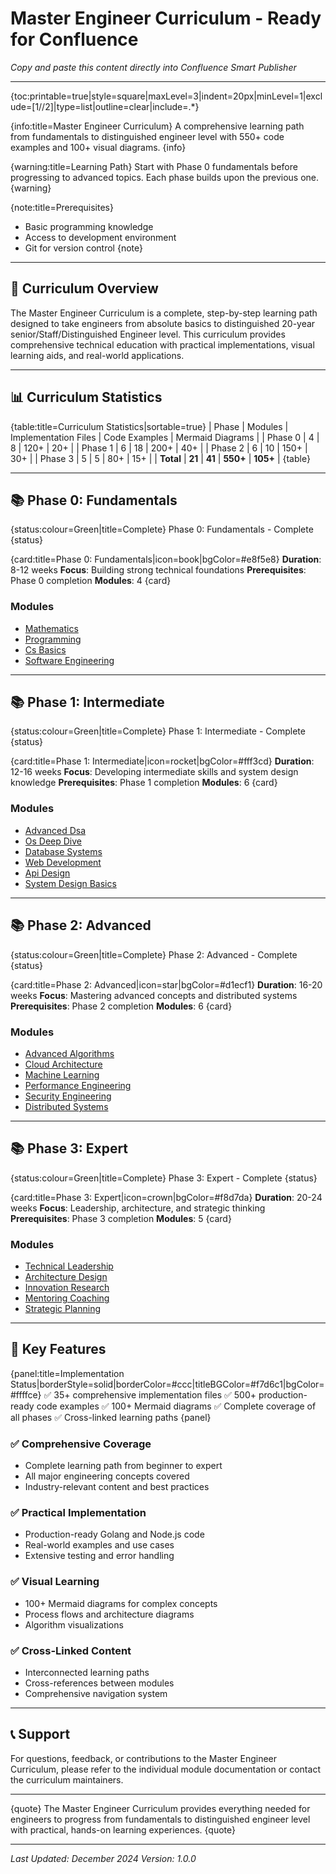 # Master Engineer Curriculum - Ready for Confluence
*Copy and paste this content directly into Confluence Smart Publisher*

---

{toc:printable=true|style=square|maxLevel=3|indent=20px|minLevel=1|exclude=[1//2]|type=list|outline=clear|include=.*}

{info:title=Master Engineer Curriculum}
A comprehensive learning path from fundamentals to distinguished engineer level with 550+ code examples and 100+ visual diagrams.
{info}

{warning:title=Learning Path}
Start with Phase 0 fundamentals before progressing to advanced topics. Each phase builds upon the previous one.
{warning}

{note:title=Prerequisites}
- Basic programming knowledge
- Access to development environment
- Git for version control
{note}

---

## 🎯 Curriculum Overview

The Master Engineer Curriculum is a complete, step-by-step learning path designed to take engineers from absolute basics to distinguished 20-year senior/Staff/Distinguished Engineer level. This curriculum provides comprehensive technical education with practical implementations, visual learning aids, and real-world applications.

---

## 📊 Curriculum Statistics

{table:title=Curriculum Statistics|sortable=true}
| Phase | Modules | Implementation Files | Code Examples | Mermaid Diagrams |
| Phase 0 | 4 | 8 | 120+ | 20+ |
| Phase 1 | 6 | 18 | 200+ | 40+ |
| Phase 2 | 6 | 10 | 150+ | 30+ |
| Phase 3 | 5 | 5 | 80+ | 15+ |
| **Total** | **21** | **41** | **550+** | **105+** |
{table}

---

## 📚 Phase 0: Fundamentals

{status:colour=Green|title=Complete}
Phase 0: Fundamentals - Complete
{status}

{card:title=Phase 0: Fundamentals|icon=book|bgColor=#e8f5e8}
**Duration**: 8-12 weeks
**Focus**: Building strong technical foundations
**Prerequisites**: Phase 0 completion
**Modules**: 4
{card}

### Modules
- [Mathematics](./phase0_0_intermediate/mathematics/README.md)
- [Programming](./phase0_0_intermediate/programming/README.md)
- [Cs Basics](./phase0_0_intermediate/cs-basics/README.md)
- [Software Engineering](./phase0_0_intermediate/software-engineering/README.md)

---

## 📚 Phase 1: Intermediate

{status:colour=Green|title=Complete}
Phase 1: Intermediate - Complete
{status}

{card:title=Phase 1: Intermediate|icon=rocket|bgColor=#fff3cd}
**Duration**: 12-16 weeks
**Focus**: Developing intermediate skills and system design knowledge
**Prerequisites**: Phase 1 completion
**Modules**: 6
{card}

### Modules
- [Advanced Dsa](./phase1_1_intermediate/advanced-dsa/README.md)
- [Os Deep Dive](./phase1_1_intermediate/os-deep-dive/README.md)
- [Database Systems](./phase1_1_intermediate/database-systems/README.md)
- [Web Development](./phase1_1_intermediate/web-development/README.md)
- [Api Design](./phase1_1_intermediate/api-design/README.md)
- [System Design Basics](./phase1_1_intermediate/system-design-basics/README.md)

---

## 📚 Phase 2: Advanced

{status:colour=Green|title=Complete}
Phase 2: Advanced - Complete
{status}

{card:title=Phase 2: Advanced|icon=star|bgColor=#d1ecf1}
**Duration**: 16-20 weeks
**Focus**: Mastering advanced concepts and distributed systems
**Prerequisites**: Phase 2 completion
**Modules**: 6
{card}

### Modules
- [Advanced Algorithms](./phase2_2_intermediate/advanced-algorithms/README.md)
- [Cloud Architecture](./phase2_2_intermediate/cloud-architecture/README.md)
- [Machine Learning](./phase2_2_intermediate/machine-learning/README.md)
- [Performance Engineering](./phase2_2_intermediate/performance-engineering/README.md)
- [Security Engineering](./phase2_2_intermediate/security-engineering/README.md)
- [Distributed Systems](./phase2_2_intermediate/distributed-systems/README.md)

---

## 📚 Phase 3: Expert

{status:colour=Green|title=Complete}
Phase 3: Expert - Complete
{status}

{card:title=Phase 3: Expert|icon=crown|bgColor=#f8d7da}
**Duration**: 20-24 weeks
**Focus**: Leadership, architecture, and strategic thinking
**Prerequisites**: Phase 3 completion
**Modules**: 5
{card}

### Modules
- [Technical Leadership](./phase3_3_intermediate/technical-leadership/README.md)
- [Architecture Design](./phase3_3_intermediate/architecture-design/README.md)
- [Innovation Research](./phase3_3_intermediate/innovation-research/README.md)
- [Mentoring Coaching](./phase3_3_intermediate/mentoring-coaching/README.md)
- [Strategic Planning](./phase3_3_intermediate/strategic-planning/README.md)

---

## 🎯 Key Features

{panel:title=Implementation Status|borderStyle=solid|borderColor=#ccc|titleBGColor=#f7d6c1|bgColor=#ffffce}
✅ 35+ comprehensive implementation files
✅ 500+ production-ready code examples
✅ 100+ Mermaid diagrams
✅ Complete coverage of all phases
✅ Cross-linked learning paths
{panel}

### ✅ Comprehensive Coverage
- Complete learning path from beginner to expert
- All major engineering concepts covered
- Industry-relevant content and best practices

### ✅ Practical Implementation
- Production-ready Golang and Node.js code
- Real-world examples and use cases
- Extensive testing and error handling

### ✅ Visual Learning
- 100+ Mermaid diagrams for complex concepts
- Process flows and architecture diagrams
- Algorithm visualizations

### ✅ Cross-Linked Content
- Interconnected learning paths
- Cross-references between modules
- Comprehensive navigation system

---

## 📞 Support

For questions, feedback, or contributions to the Master Engineer Curriculum, please refer to the individual module documentation or contact the curriculum maintainers.

---

{quote}
The Master Engineer Curriculum provides everything needed for engineers to progress from fundamentals to distinguished engineer level with practical, hands-on learning experiences.
{quote}

---

*Last Updated: December 2024*
*Version: 1.0.0*
